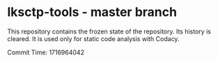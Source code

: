 # lksctp-tools - master branch

This repository contains the frozen state of the repository.
Its history is cleared. It is used only for static code
analysis with Codacy.

Commit Time: 1716964042